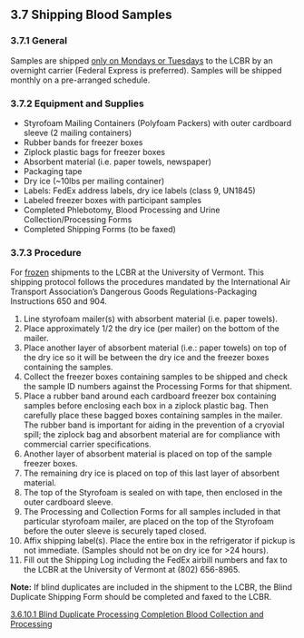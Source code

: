 ## 3.7 Shipping Blood Samples

### 3.7.1 General

Samples are shipped <u>only on Mondays or Tuesdays</u> to the LCBR by an overnight carrier (Federal Express is preferred).   Samples will be shipped monthly on a pre-arranged schedule.

### 3.7.2 Equipment and Supplies

* Styrofoam Mailing Containers (Polyfoam Packers) with outer cardboard sleeve (2 mailing containers)
* Rubber bands for freezer boxes
* Ziplock plastic bags for freezer boxes
* Absorbent material (i.e. paper towels, newspaper)
* Packaging tape
* Dry ice (~10lbs per mailing container)
* Labels:  FedEx address labels, dry ice labels (class 9, UN1845)
* Labeled freezer boxes with participant samples
* Completed Phlebotomy, Blood Processing and Urine Collection/Processing Forms
* Completed Shipping Forms (to be faxed)

### 3.7.3 Procedure

For <u>frozen</u> shipments to the LCBR at the University of Vermont. This shipping protocol follows the procedures mandated by the International Air Transport Association’s Dangerous Goods Regulations-Packaging Instructions 650 and 904.

1. Line styrofoam mailer(s) with absorbent material (i.e. paper towels).
2. Place approximately 1/2 the dry ice (per mailer) on the bottom of the mailer.
3. Place another layer of absorbent material (i.e.: paper towels) on top of the dry ice so it will be between the dry ice and the freezer boxes containing the samples.
4. Collect the freezer boxes containing samples to be shipped and check the sample ID numbers against the Processing Forms for that shipment.
5. Place a rubber band around each cardboard freezer box containing samples before enclosing each box in a ziplock plastic bag.  Then carefully place these bagged boxes containing samples in the mailer.  The rubber band is important for aiding in the prevention of a cryovial spill; the ziplock bag and absorbent material are for compliance with commercial carrier specifications.
6. Another layer of absorbent material is placed on top of the sample freezer boxes.
7. The remaining dry ice is placed on top of this last layer of absorbent material.
8. The top of the Styrofoam is sealed on with tape, then enclosed in the outer cardboard sleeve.
9. The Processing and Collection Forms for all samples included in that particular styrofoam mailer, are placed on the top of the Styrofoam before the outer sleeve is securely taped closed.
10. Affix shipping label(s).  Place the entire box in the refrigerator if pickup is not immediate. (Samples should not be on dry ice for >24 hours).
11. Fill out the Shipping Log including the FedEx airbill numbers and fax to the LCBR at the University of Vermont at (802) 656-8965.

<div class="bs-callout bs-callout-info">
  <p>
    <strong>Note:</strong>
    If blind duplicates are included in the shipment to the LCBR, the Blind Duplicate Shipping Form should be completed and faxed to the LCBR.
  </p>
</div>


<div class="center">
<div class="btn-group">
  <a href=":pages_path:/manuals/blood-collection-processing/3-06-10-01-blind-duplicate-process-completion.md" class="btn btn-default">
    <span class="glyphicon glyphicon-chevron-left"></span>
    3.6.10.1 Blind Duplicate Processing Completion
  </a>

  <a href=":pages_path:/manuals/blood-collection-processing" class="btn btn-default">
    <span class="glyphicon glyphicon-chevron-up"></span>
    Blood Collection and Processing
  </a>
